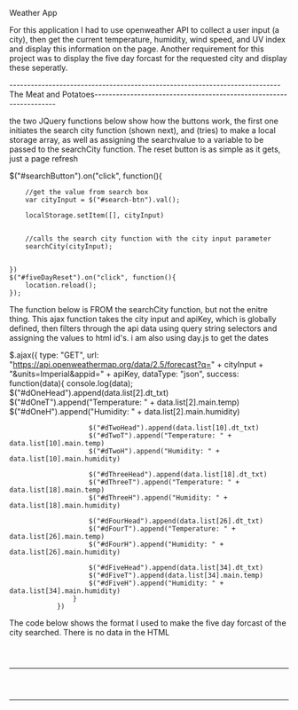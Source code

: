 Weather App

For this application I had to use openweather API to collect a user input (a city), then get the current temperature, humidity, wind speed, and UV index and display this information on the page. Another requirement for this project was to display the five day forcast for the requested city and display these seperatly.


----------------------------------------------------------------------------The Meat and Potatoes-------------------------------------------------------------------

 the two JQuery functions below show how the buttons work, the first one initiates the search city function (shown next), and (tries) to make a local storage array, as well as assigning the searchvalue to a variable to be passed to the searchCity function. The reset button is as simple as it gets, just a page refresh

 $("#searchButton").on("click", function(){

        //get the value from search box
        var cityInput = $("#search-btn").val();

        localStorage.setItem([], cityInput)


        //calls the search city function with the city input parameter
        searchCity(cityInput);

        
    })
    $("#fiveDayReset").on("click", function(){
        location.reload();
    });

The function below is FROM the searchCity function, but not the enitre thing. This ajax function takes the city input and apiKey, which is globally defined, then filters through the api data using query string selectors and assigning the values to html id's. i am also using day.js to get the dates

$.ajax({
                    type: "GET",
                    url: "https://api.openweathermap.org/data/2.5/forecast?q=" + cityInput + "&units=Imperial&appid=" + apiKey,
                    dataType: "json",
                    success: function(data){
                        console.log(data);
                        $("#dOneHead").append(data.list[2].dt_txt)
                        $("#dOneT").append("Temperature: " + data.list[2].main.temp)
                        $("#dOneH").append("Humidity: " + data.list[2].main.humidity)

                        $("#dTwoHead").append(data.list[10].dt_txt)
                        $("#dTwoT").append("Temperature: " + data.list[10].main.temp)
                        $("#dTwoH").append("Humidity: " + data.list[10].main.humidity)

                        $("#dThreeHead").append(data.list[18].dt_txt)
                        $("#dThreeT").append("Temperature: " + data.list[18].main.temp)
                        $("#dThreeH").append("Humidity: " + data.list[18].main.humidity)

                        $("#dFourHead").append(data.list[26].dt_txt)
                        $("#dFourT").append("Temperature: " + data.list[26].main.temp)
                        $("#dFourH").append("Humidity: " + data.list[26].main.humidity)

                        $("#dFiveHead").append(data.list[34].dt_txt)
                        $("#dFiveT").append(data.list[34].main.temp)
                        $("#dFiveH").append("Humidity: " + data.list[34].main.humidity)
                    }
                })

The code below shows the format I used to make the five day forcast of the city searched. There is no data in the HTML

<div class="col-8" id="fiveDayDiv">
            <div class="row" style="height: 100%;">
                <div class="col-2" id="fiveDayOne">
                    <header id="dOneHead"></header>
                    <hr>
                    <p id="dOneT"></p>
                    <p id="dOneH"></p>
                </div>
                <div class="col-2" id="fiveDayTwo">
                    <header id="dTwoHead"></header>
                    <hr>
                    <p id="dTwoT"></p>
                    <p id="dTwoH"></p>
                </div>